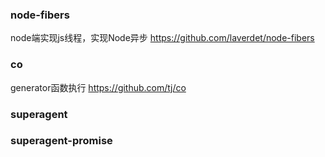 ### node-fibers
node端实现js线程，实现Node异步
https://github.com/laverdet/node-fibers

### co
generator函数执行
https://github.com/tj/co

### superagent

### superagent-promise